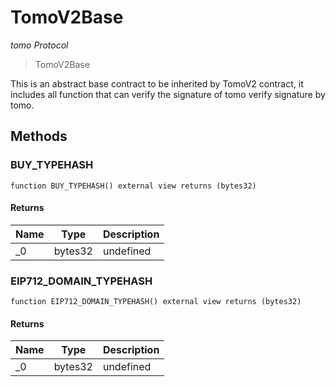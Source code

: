 # TomoV2Base

*tomo Protocol*

> TomoV2Base

This is an abstract base contract to be inherited by TomoV2 contract, it includes all function that can verify the signature of tomo verify signature by tomo.



## Methods

### BUY_TYPEHASH

```solidity
function BUY_TYPEHASH() external view returns (bytes32)
```






#### Returns

| Name | Type | Description |
|---|---|---|
| _0 | bytes32 | undefined |

### EIP712_DOMAIN_TYPEHASH

```solidity
function EIP712_DOMAIN_TYPEHASH() external view returns (bytes32)
```






#### Returns

| Name | Type | Description |
|---|---|---|
| _0 | bytes32 | undefined |




